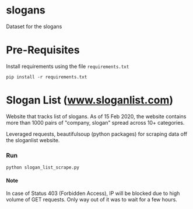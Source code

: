 # slogans
Dataset for the slogans

# Pre-Requisites
Install requirements using the file `requirements.txt`
```
pip install -r requirements.txt
```

# Slogan List (www.sloganlist.com)

Website that tracks list of slogans.
As of 15 Feb 2020, the website contains more than 1000 pairs of "company, slogan" spread across 10+ categories.

Leveraged requests, beautifulsoup (python packages) for scraping data off the sloganlist website.

### Run
```
python slogan_list_scrape.py
```
#### Note
In case of Status 403 (Forbidden Access), IP will be blocked due to high volume of GET requests. Only way out of it was to wait for a few hours.
